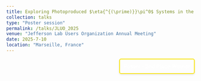 ```yaml
---
title: Exploring Photoproduced $\eta{^{(\prime)}}\pi^0$ Systems in the Search for Exotic Hadrons at GlueX $ \| \textit{JLUO}$
collection: talks
type: "Poster session"
permalink: /talks/JLUO_2025
venue: "Jefferson Lab Users Organization Annual Meeting"
date: 2025-7-10
location: "Marseille, France"
---
```


<div style="display: flex; align-items: flex-start; justify-content: flex-end; border: 2px solid #f9e40c; padding: 10px; border-radius: 5px; width: fit-content; box-shadow: 0 2px 4px rgba(0, 0, 0, 0.1); margin-left: auto;">
  <p style="margin: 0;">
    <a href="" style="text-decoration: none; color: #ffffff; font-weight: bold;">
      Poster - 2nd Place Winner
    </a>
  </p>
</div>
